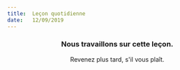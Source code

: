 ```yaml
---
title:  Leçon quotidienne
date:   12/09/2019
---
```


### <center>Nous travaillons sur cette leçon.</center>
<center>Revenez plus tard, s'il vous plaît.</center>